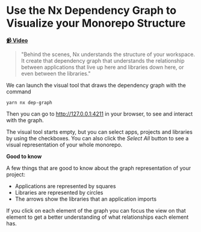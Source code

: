 # Use the Nx Dependency Graph to Visualize your Monorepo Structure

**[📹 Video](https://egghead.io/lessons/egghead-use-the-nx-dependency-graph-to-visualize-your-monorepo-structure)**

> "Behind the scenes, Nx understands the structure of your workspace. It create that dependency graph that understands the relationship between applications that live up here and libraries down here, or even between the libraries."

We can launch the visual tool that draws the dependency graph with the command

```shell
yarn nx dep-graph
```

Then you can go to http://127.0.0.1:4211 in your browser, to see and interact with the graph.

The visual tool starts empty, but you can select apps, projects and libraries by using the checkboxes. You can also click the _Select All_ button to see a visual representation of your whole monorepo.

**Good to know**

A few things that are good to know about the graph representation of your project:

- Applications are represented by squares
- Libraries are represented by circles
- The arrows show the libraries that an application imports

If you click on each element of the graph you can focus the view on that element to get a better understanding of what relationships each element has.
